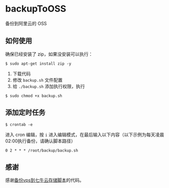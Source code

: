 # backupToOSS

备份到阿里云的 OSS

## 如何使用

确保已经安装了 zip，如果没安装可以执行：

```
$ sudo apt-get install zip -y
```

1. 下载代码
2. 修改 `backup.sh` 文件配置
3. 给 `./backup.sh` 添加执行权限，执行

```
$ sudo chmod +x backup.sh
```

## 添加定时任务

```
$ crontab -e
```

进入 cron 编辑，按 `i` 进入编辑模式，在最后输入以下内容（以下示例为每天凌晨02:00执行备份，请确认脚本路径）

```
0 2 * * * /root/backup/backup.sh
```

## 感谢

感谢[备份vps到七牛云存储脚本](https://github.com/ccbikai/backuptoqiniu)的代码。